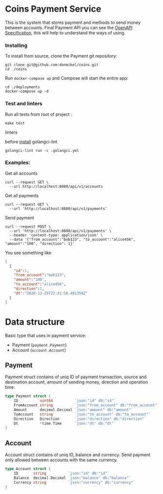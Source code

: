 # Coins Payment Service

This is the system that stores payment and methods to send money between accounts. Final Payment API  you can see the [OpenAPI Specification](https://github.com/donmikel/coins/blob/main/api/coins-openapi.yaml),
this will help to understand the ways of using.

### Installing

To install from source, clone the Payment git repository:

```shell script
git clone git@github.com:donmikel/coins.git
cd ./coins
```

Run `docker-compose up` and Compose will start the entire app:

```shell script
cd ./deployments
docker-compose up -d
```

### Test and linters

Run all tests from root of project :

```shell script
make test
```

linters

before [install](https://golangci-lint.run/usage/install/#local-installation) golangci-lint 
```shell script
golangci-lint run -c .golangci.yml
```

### Examples:

Get all accounts 

```shell script
curl --request GET \
  --url http://localhost:8080/api/v1/accounts
```

Get all payments

```shell script
curl --request GET \
  --url 'http://localhost:8080/api/v1/payments'
```

Send payment

```shell script
curl --request POST \
  --url 'http://localhost:8080/api/v1/payments' \
  --header 'content-type: application/json' \
  --data '{"from_account":"bob123", "to_account":"alice456", "amount":"100", "direction": 1}'
```

You see something like

```json
[
  {
    "id":1,
    "from_account":"bob123",
    "amount":"100",
    "to_account":"alice456",
    "direction":1,
    "dt":"2020-12-25T22:41:58.401358Z"
  }
]
```

# Data structure

Basic type that uses in payment service:
 - Payment (`payment.Payment`)
 - Account (`account.Account`)

## Payment

Payment struct contains of uniq ID of payment transaction, source and destination account, amount of sending money, direction and operation time.

```go
type Payment struct {
	ID          uint64          `json:"id" db:"id"`
	FromAccount string          `json:"from_account" db:"from_account"`
	Amount      decimal.Decimal `json:"amount" db:"amount"`
	ToAccount   string          `json:"to_account" db:"to_account"`
	Direction   Direction       `json:"direction" db:"direction"`
	Dt          *time.Time      `json:"dt" db:"dt"`
}
```

## Account

Account struct contains of uniq ID, balance and currency.
Send payment only allowed between accounts with the same currency.
```go
type Account struct {
	ID       string          `json:"id" db:"id"`
	Balance  decimal.Decimal `json:"balance" db:"balance"`
	Currency string          `json:"currency" db:"currency"`
}
```

